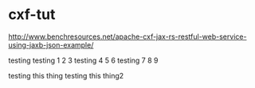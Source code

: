 # cxf-tut
http://www.benchresources.net/apache-cxf-jax-rs-restful-web-service-using-jaxb-json-example/

testing
testing 1 2 3
testing 4 5 6
testing 7 8 9


testing this thing
testing this thing2